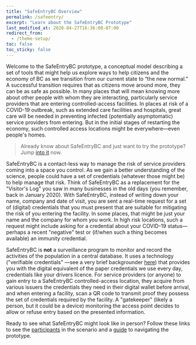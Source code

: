 ```yaml
---
title: "SafeEntryBC Overview"
permalink: /safeentry/
excerpt: "Learn about the SafeEntryBC Prototype"
last_modified_at: 2020-04-27T16:36:00-07:00
redirect_from:
  - /theme-setup/
toc: false
toc_sticky: false
---
```


Welcome to the SafeEntryBC prototype, a conceptual model describing a set of tools that might help us explore ways to help citizens and the economy of BC as we transition from our current state to “the new normal.” A successful transition requires that as citizens move around more, they can be as safe as possible. In many places that will mean knowing more about other people with whom they are interacting, particularly service providers that are entering controlled-access facilities. In places at risk of a COVID-19 outbreak, such as extended care facilities and hospitals, great care will be needed in preventing infected (potentially asymptomatic) service providers from entering. But in the initial stages of restarting the economy, such controlled access locations might be everywhere&mdash;even people's homes.

> Already know about SafeEntryBC and just want to try the prototype? Jump [into it](/safeentry/guide) now.

SafeEntryBC is a contact-less way to manage the risk of service providers coming into a space you control. As we gain a better understanding of the science, people could have a set of credentials (whatever those might be) to help manage that risk. Think of SafeEntryBC as a replacement for the "Visitor's Log" you saw in many businesses in the old days (you remember, back in January 2020). With SafeEntryBC, instead of writing down your name, company and date of visit, you are sent a real-time request for a set of (digital) credentials that you must present that are suitable for mitigating the risk of you entering the facility. In some places, that might be just your name and the company for whom you work. In high risk locations, such a request might include asking for a credential about your COVID-19 status&mdash;perhaps a recent "negative" test or (if/when such a thing becomes available) an immunity credential.

SafeEntryBC is **not** a surveillance program to monitor and record the activities of the population in a central database. It uses a technology ("verifiable credentials" &mdash;see a very brief backgrounder [here](/safeentry/vcs/)) that provides you with the digital equivalent of the paper credentials we use every day, credentials like your drivers licence. For service providers (or anyone) to gain entry to a SafeEntryBC controlled-access location, they acquire from various issuers the credentials they need in their digital wallet before arrival, and when entering a facility, scan a QR code to transmit proof they possess the set of credentials required by the facility. A "gatekeeper" (likely a person, but it could be a device) monitoring the access point decides to allow or refuse entry based on the presented information.

Ready to see what SafeEntryBC might look like in person? Follow these links to see the [participants](/safeentry/participants) in the scenario and a [guide](/safeentry/guide) to navigating the prototype.